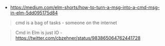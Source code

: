 - https://medium.com/elm-shorts/how-to-turn-a-msg-into-a-cmd-msg-in-elm-5dd095175d84

>cmd is a bag of tasks - someone on the internet

>Cmd in Elm is just IO - https://twitter.com/cbzehner/status/983865064762441728